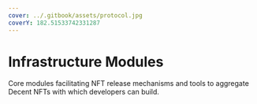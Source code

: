 ```yaml
---
cover: ../.gitbook/assets/protocol.jpg
coverY: 182.51533742331287
---
```


# Infrastructure Modules

Core modules facilitating NFT release mechanisms and tools to aggregate Decent NFTs with which developers can build.&#x20;
